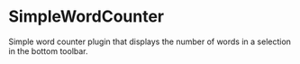 # SimpleWordCounter
Simple word counter plugin that displays the number of words in a selection in the bottom toolbar.
